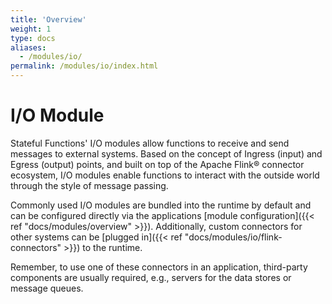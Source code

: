 ```yaml
---
title: 'Overview'
weight: 1
type: docs
aliases:
  - /modules/io/
permalink: /modules/io/index.html
---
```

<!--
Licensed to the Apache Software Foundation (ASF) under one
or more contributor license agreements.  See the NOTICE file
distributed with this work for additional information
regarding copyright ownership.  The ASF licenses this file
to you under the Apache License, Version 2.0 (the
"License"); you may not use this file except in compliance
with the License.  You may obtain a copy of the License at

  http://www.apache.org/licenses/LICENSE-2.0

Unless required by applicable law or agreed to in writing,
software distributed under the License is distributed on an
"AS IS" BASIS, WITHOUT WARRANTIES OR CONDITIONS OF ANY
KIND, either express or implied.  See the License for the
specific language governing permissions and limitations
under the License.
-->

# I/O Module

Stateful Functions' I/O modules allow functions to receive and send messages to external systems.
Based on the concept of Ingress (input) and Egress (output) points, and built on top of the Apache Flink® connector ecosystem, I/O modules enable functions to interact with the outside world through the style of message passing.

Commonly used I/O modules are bundled into the runtime by default and can be configured directly via the applications [module configuration]({{< ref "docs/modules/overview" >}}). 
Additionally, custom connectors for other systems can be [plugged in]({{< ref "docs/modules/io/flink-connectors" >}}) to the runtime.

Remember, to use one of these connectors in an application, third-party components are usually required, e.g., servers for the data stores or message queues.
